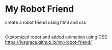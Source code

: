 # My Robot Friend
create a robot friend using html and css<br><br>

Customized robot and added animation using CSS<br>
https://ivzgrace.github.io/my-robot-friend/

